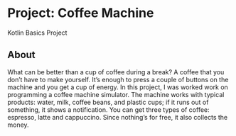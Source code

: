 # Project: Coffee Machine
Kotlin Basics Project

## About
What can be better than a cup of coffee during a break? A coffee that you don’t have to make yourself. It’s enough to press a couple of buttons on the machine and you get a cup of energy. In this project, I was worked work on programming a coffee machine simulator. The machine works with typical products: water, milk, coffee beans, and plastic cups; if it runs out of something, it shows a notification. You can get three types of coffee: espresso, latte and cappuccino. Since nothing’s for free, it also collects the money.
